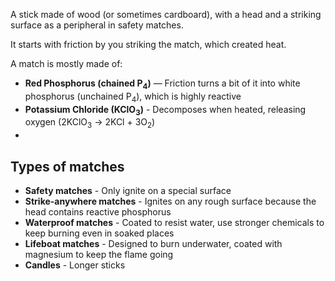 A stick made of wood (or sometimes cardboard), with a head and a striking surface as a peripheral in safety matches.

It starts with friction by you striking the match, which created heat.

A match is mostly made of:

 - **Red Phosphorus (chained P<sub>4</sub>)** — Friction turns a bit of it into white phosphorus (unchained P<sub>4</sub>), which is highly reactive
 - **Potassium Chloride (KClO<sub>3</sub>)** - Decomposes when heated, releasing oxygen (2KClO<sub>3</sub> → 2KCl + 3O<sub>2</sub>)
 - 

## Types of matches

 - **Safety matches** - Only ignite on a special surface
 - **Strike-anywhere matches** - Ignites on any rough surface because the head contains reactive phosphorus
 - **Waterproof matches** - Coated to resist water, use stronger chemicals to keep burning even in soaked places
 - **Lifeboat matches** - Designed to burn underwater, coated with magnesium to keep the flame going
 - **Candles** - Longer sticks